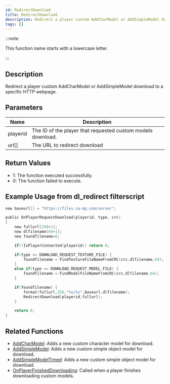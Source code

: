 ```yaml
---
id: RedirectDownload
title: RedirectDownload
description: Redirect a player custom AddCharModel or AddSimpleModel download to a specific HTTP webpage.
tags: []
---
```


:::note

This function name starts with a lowercase letter.

:::

## Description

Redirect a player custom AddCharModel or AddSimpleModel download to a specific HTTP webpage.

## Parameters

|Name       |Description
|-          |-
|playerid   |The ID of the player that requested custom models download.
|url[]      |The URL to redirect download

## Return Values

* 1: The function executed successfully.
* 0: The function failed to execute.

## Example Usage from dl_redirect filterscript

```c
new baseurl[] = "https://files.sa-mp.com/server";

public OnPlayerRequestDownload(playerid, type, crc)
{
    new fullurl[256+1];
    new dlfilename[64+1];
    new foundfilename=0;

    if(!IsPlayerConnected(playerid)) return 0;

    if(type == DOWNLOAD_REQUEST_TEXTURE_FILE) {
        foundfilename = FindTextureFileNameFromCRC(crc,dlfilename,64);
    }
    else if(type == DOWNLOAD_REQUEST_MODEL_FILE) {
        foundfilename = FindModelFileNameFromCRC(crc,dlfilename,64);
    }

    if(foundfilename) {
        format(fullurl,256,"%s/%s",baseurl,dlfilename);
        RedirectDownload(playerid,fullurl);
    }

    return 0;
}
```

## Related Functions

* [AddCharModel](../functions/AddCharModel): Adds a new custom character model for download.
* [AddSimpleModel](../functions/AddSimpleModel): Adds a new custom simple object model for download.
* [AddSimpleModelTimed](../functions/AddSimpleModelTimed): Adds a new custom simple object model for download.
* [OnPlayerFinishedDownloading](../callbacks/OnPlayerFinishedDownloading): Called when a player finishes downloading custom models.
